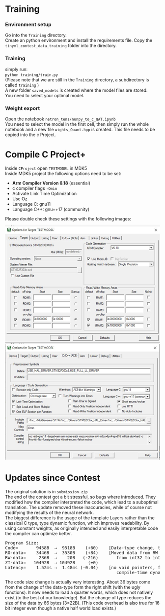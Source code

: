 # Training
### Environment setup
Go into the `Training` directory.  
Create an python environment and install the requirements file.
Copy the `tinyml_contest_data_training` folder into the directory.

### Training
simply run:  
`python training/train.py`  
(Please note that we are still in the `Training` directory, a subdirectory is called `training` )  
A new folder `saved_models` is created where the model files are stored.  
You need to select your optimal model.

### Weight export
Open the notebook `netron_tens/nunpy_to_c_QAT.ipynb`  
You need to select the model in the first cell, then simply run the whole notebook and a new file `wights_Quant.hpp` is created. This file needs to be copied into the c Project.

# Compile C Project+
Inside `CProject` open `TESTMODEL` in MDK5  
Inside MDK5 project the following options need to be set:
* **Arm Compiler Version 6.18** (essential)
* c compiler flags `-Omin`
* Activate Link Time Optimization
* Use Oz
* Language C: gnu11
* Language C++: gnu++17 (community)

Please double check these settings with the following images:

![Settings A](./images/photo_5836991556517740854_x.jpg)
![Settings B](./images/12684041-9de3-4229-b567-f84e887973c6.jpeg)


# Updates since Contest
The original solution is in `submission.zip` \
The end of the contest got a bit stressful, so bugs where introduced. 
They modified how the compiler interpreted the code, which lead to a suboptimal translation. 
The update removed these inaccuracies, while of course not modifying the results of the neural network. \
The biggest difference is the usage of the template Layers rather than the classical C type, type dynamic function, which improves readability. 
By using constant weights, as originally intended and easily interpretable code the compiler can optimize better.  

<pre>
Program Size: 
Code=       9458B  →  9518B    (+60)    [Data-type change, two template instances rather than one function]
RO-data=    3446B  →  3530B    (+84)    [Moved data from RW to RO, and changed one datatype
RW-data=     236B  →    20B   (-216)       from int32 to int8.]
ZI-data=   10492B  → 10492B     (±0)
Latency=    1.52ms →  1.48ms (-0.04)    [no void pointers, fully known data-types, only
                                           compile-time dynamic, but runtime static.]    
</pre>
The code size change is actually very interesting. About 36 bytes come from the change of the data-type form the right shift (with the ugly functions). It now needs to load a quarter words, which does not natively exist (to the best of our knowledge). But the change of type reduces the size of the data by 66 bytes (3*22B). (This code overhead is also true for 16 bit integer even though a native half world load exists.)